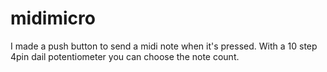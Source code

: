 # midimicro
I made a push button to send a midi note when it's pressed.
With a 10 step 4pin dail potentiometer you can choose the note count.
